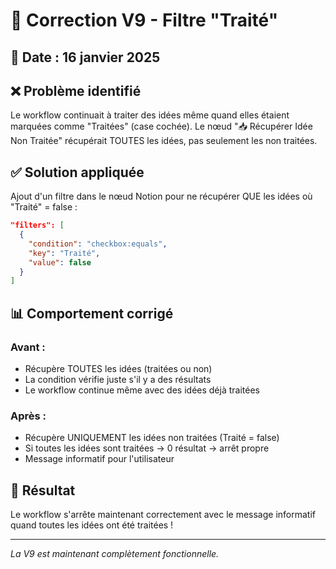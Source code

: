# 🔧 Correction V9 - Filtre "Traité"

## 📅 Date : 16 janvier 2025

## ❌ Problème identifié

Le workflow continuait à traiter des idées même quand elles étaient marquées comme "Traitées" (case cochée). Le nœud "📥 Récupérer Idée Non Traitée" récupérait TOUTES les idées, pas seulement les non traitées.

## ✅ Solution appliquée

Ajout d'un filtre dans le nœud Notion pour ne récupérer QUE les idées où "Traité" = false :

```json
"filters": [
  {
    "condition": "checkbox:equals",
    "key": "Traité",
    "value": false
  }
]
```

## 📊 Comportement corrigé

### Avant :
- Récupère TOUTES les idées (traitées ou non)
- La condition vérifie juste s'il y a des résultats
- Le workflow continue même avec des idées déjà traitées

### Après :
- Récupère UNIQUEMENT les idées non traitées (Traité = false)
- Si toutes les idées sont traitées → 0 résultat → arrêt propre
- Message informatif pour l'utilisateur

## 🎯 Résultat

Le workflow s'arrête maintenant correctement avec le message informatif quand toutes les idées ont été traitées !

---

*La V9 est maintenant complètement fonctionnelle.*

